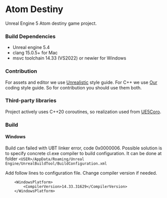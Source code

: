 # Atom Destiny
Unreal Engine 5 Atom destiny game project.

### Build Dependencies
- Unreal engine 5.4
- clang 15.0.5+ for Mac
- msvc toolchain 14.33 (VS2022) or newier for Windows

### Contribution

For assets and editor we use [Unrealistic](https://unrealistic.dev/posts/unrealistic-style-guide) style guide. For C++ we use [Our](https://github.com/AtomDestiny/AtomDestiny/blob/main/CodingStyle.md) coding style guide.
So for contribution you should use them both.

### Third-party libraries

Project actively uses C++20 coroutines, so realization used from [UE5Coro](https://github.com/landelare/ue5coro).

### Build
#### Windows
Build can failed with UBT linker error, code 0x0000006.
Possible solution is to specify concrete cl.exe compiler to build configuration.
It can be done at folder ```<USER>/AppData/Roaming/Unreal Engine/UnrealBuildTool/BuildConfiguration.xml```

Add follow lines to configuration file. Change compiler version if needed.
```
    <WindowsPlatform>
        <CompilerVersion>14.33.31629</CompilerVersion>
    </WindowsPlatform>
```
